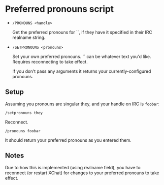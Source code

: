 # Preferred pronouns script #

* `/PRONOUNS <handle>`
    <p>Get the preferred pronouns for `<handle>`, if they have it specified in their IRC realname string.</p>
* `/SETPRONOUNS <pronouns>`
    <p>Set your own preferred pronouns. `<pronouns>` can be whatever text you'd like. Requires reconnecting to take effect.</p>
    <p>If you don't pass any arguments it returns your currently-configured pronouns.</p>

## Setup ##

Assuming you pronouns are singular they, and your handle on IRC is `foobar`:

    /setpronouns they

Reconnect.

    /pronouns foobar

It should return your preferred pronouns as you entered them.

## Notes

Due to how this is implemented (using realname field), you have to reconnect (or restart XChat) for changes to your preferred pronouns to take effect.

